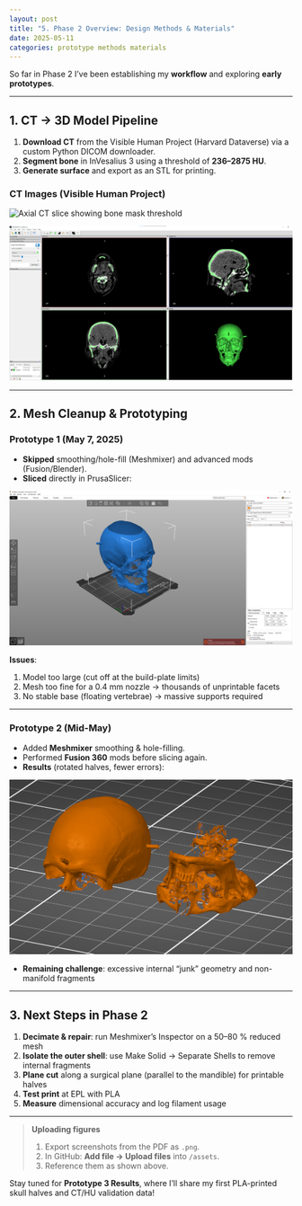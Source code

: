 ```yaml
---
layout: post
title: "5. Phase 2 Overview: Design Methods & Materials"
date: 2025-05-11
categories: prototype methods materials
---
```


So far in Phase 2 I’ve been establishing my **workflow** and exploring **early prototypes**.  

---

## 1. CT → 3D Model Pipeline

1. **Download CT** from the Visible Human Project (Harvard Dataverse) via a custom Python DICOM downloader.  
2. **Segment bone** in InVesalius 3 using a threshold of **236–2875 HU**.  
3. **Generate surface** and export as an STL for printing.  

### CT Images (Visible Human Project)

![Axial CT slice showing bone mask threshold](/assets/ct-axial-bone-mask.png)

![Sagittal CT slice used for STL extraction](/assets/ct-sagittal-view.png)

---

## 2. Mesh Cleanup & Prototyping

### Prototype 1 (May 7, 2025)  
- **Skipped** smoothing/hole-fill (Meshmixer) and advanced mods (Fusion/Blender).  
- **Sliced** directly in PrusaSlicer:  

![Prototype 1 in PrusaSlicer showing oversized and over-detailed mesh](/assets/prototype1-prusaslicer.png)  

**Issues**:  
1. Model too large (cut off at the build-plate limits)  
2. Mesh too fine for a 0.4 mm nozzle → thousands of unprintable facets  
3. No stable base (floating vertebrae) → massive supports required  

---

### Prototype 2 (Mid-May)  
- Added **Meshmixer** smoothing & hole-filling.  
- Performed **Fusion 360** mods before slicing again.  
- **Results** (rotated halves, fewer errors):  

![Prototype 2 cleaned and split halves](/assets/prototype2-cleaned.png)  

- **Remaining challenge**: excessive internal “junk” geometry and non-manifold fragments  

---

## 3. Next Steps in Phase 2

1. **Decimate & repair**: run Meshmixer’s Inspector on a 50–80 % reduced mesh  
2. **Isolate the outer shell**: use Make Solid → Separate Shells to remove internal fragments  
3. **Plane cut** along a surgical plane (parallel to the mandible) for printable halves  
4. **Test print** at EPL with PLA  
5. **Measure** dimensional accuracy and log filament usage  

---

> **Uploading figures**  
> 1. Export screenshots from the PDF as `.png`.  
> 2. In GitHub: **Add file → Upload files** into `/assets`.  
> 3. Reference them as shown above.  

Stay tuned for **Prototype 3 Results**, where I’ll share my first PLA-printed skull halves and CT/HU validation data!  
